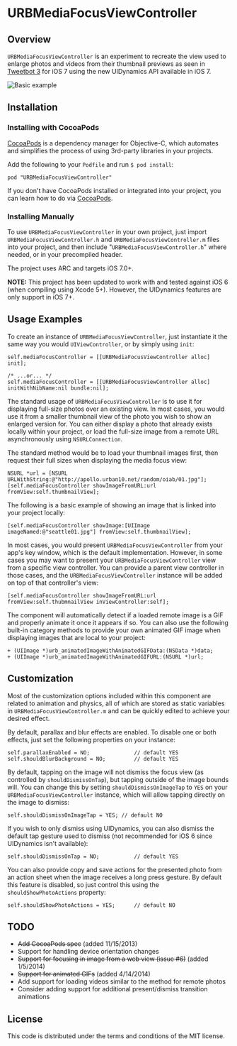 URBMediaFocusViewController
============

## Overview

`URBMediaFocusViewController` is an experiment to recreate the view used to enlarge photos and videos from their thumbnail previews as seen in [Tweetbot 3](https://itunes.apple.com/app/id722294701) for iOS 7 using the new UIDynamics API available in iOS 7.

![Basic example](https://dl.dropboxusercontent.com/u/197980/Screenshots/URBMediaFocusViewController03.gif)

## Installation

### Installing with CocoaPods

[CocoaPods](http://cocoapods.org) is a dependency manager for Objective-C, which automates and simplifies the process of using 3rd-party libraries in your projects.

Add the following to your `Podfile` and run `$ pod install`:

	pod "URBMediaFocusViewController"
	
If you don't have CocoaPods installed or integrated into your project, you can learn how to do via [CocoaPods](http://cocoapods.org/).

### Installing Manually

To use `URBMediaFocusViewController` in your own project, just import `URBMediaFocusViewController.h` and `URBMediaFocusViewController.m` files into your project, and then include "`URBMediaFocusViewController.h`" where needed, or in your precompiled header.

The project uses ARC and targets iOS 7.0+.

**NOTE:** This project has been updated to work with and tested against iOS 6 (when compiling using Xcode 5+). However, the UIDynamics features are only support in iOS 7+.

## Usage Examples

To create an instance of `URBMediaFocusViewController`, just instantiate it the same way you would `UIViewController`, or by simply using `init`:

	self.mediaFocusController = [[URBMediaFocusViewController alloc] init];
	
	/* ...or... */
	self.mediaFocusController = [[URBMediaFocusViewController alloc] initWithNibName:nil bundle:nil];

The standard usage of `URBMediaFocusViewController` is to use it for displaying full-size photos over an existing view. In most cases, you would use it from a smaller thumbnail view of the photo you wish to show an enlarged version for. You can either display a photo that already exists locally within your project, or load the full-size image from a remote URL asynchronously using `NSURLConnection`.

The standard method would be to load your thumbnail images first, then request their full sizes when displaying the media focus view:
	
	NSURL *url = [NSURL URLWithString:@"http://apollo.urban10.net/random/oiab/01.jpg"];
	[self.mediaFocusController showImageFromURL:url fromView:self.thumbnailView];

The following is a basic example of showing an image that is linked into your project locally:

	[self.mediaFocusController showImage:[UIImage imageNamed:@"seattle01.jpg"] fromView:self.thumbnailView];
	
In most cases, you would present `URBMediaFocusViewController` from your app's key window, which is the default implementation. However, in some cases you may want to present your `URBMediaFocusViewController` view from a specific view controller. You can provide a parent view controller in those cases, and the `URBMediaFocusViewController` instance will be added on top of that controller's view:

	[self.mediaFocusController showImageFromURL:url fromView:self.thubmnailView inViewController:self];
	
The component will automatically detect if a loaded remote image is a GIF and properly animate it once it appears if so. You can also use the following built-in category methods to provide your own animated GIF image when displaying images that are local to your project:

	+ (UIImage *)urb_animatedImageWithAnimatedGIFData:(NSData *)data;
	+ (UIImage *)urb_animatedImageWithAnimatedGIFURL:(NSURL *)url;

## Customization

Most of the customization options included within this component are related to animation and physics, all of which are stored as static variables in `URBMediaFocusViewController.m` and can be quickly edited to achieve your desired effect.

By default, parallax and blur effects are enabled. To disable one or both effects, just set the following properties on your instance:

	self.parallaxEnabled = NO;				// default YES
	self.shouldBlurBackground = NO;			// default YES

By default, tapping on the image will not dismiss the focus view (as controlled by `shouldDismissOnTap`), but tapping outside of the image bounds will. You can change this by setting `shouldDismissOnImageTap` to `YES` on your `URBMediaFocusViewController` instance, which will allow tapping directly on the image to dismiss:

	self.shouldDismissOnImageTap = YES;	// default NO
	
If you wish to only dismiss using UIDynamics, you can also dismiss the default tap gesture used to dismiss (not recommended for iOS 6 since UIDynamics isn't available):

	self.shouldDismissOnTap = NO;			// default YES
	
You can also provide copy and save actions for the presented photo from an action sheet when the image receives a long press gesture. By default this feature is disabled, so just control this using the `shouldShowPhotoActions` property:

	self.shouldShowPhotoActions = YES;		// default NO

## TODO

- ~~Add CocoaPods spec~~ (added 11/15/2013)
- Support for handling device orientation changes
- ~~Support for focusing in image from a web view (issue #6)~~ (added 1/5/2014)
- ~~Support for animated GIFs~~ (added 4/14/2014)
- Add support for loading videos similar to the method for remote photos
- Consider adding support for additional present/dismiss transition animations

## License

This code is distributed under the terms and conditions of the MIT license.
